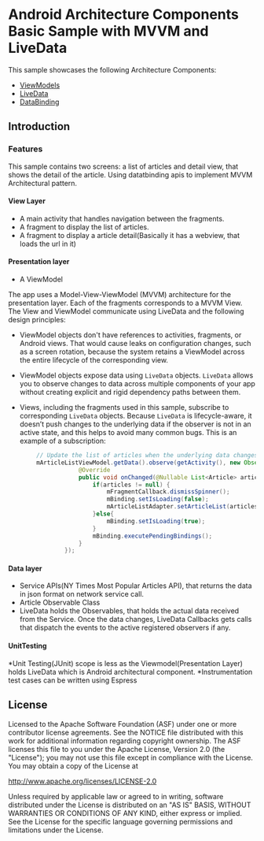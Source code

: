 Android Architecture Components Basic Sample with MVVM and LiveData
===================================================================

This sample showcases the following Architecture Components:

* [ViewModels](https://developer.android.com/reference/android/arch/lifecycle/ViewModel.html)
* [LiveData](https://developer.android.com/reference/android/arch/lifecycle/LiveData.html)
* [DataBinding](https://developer.android.com/topic/libraries/data-binding/index.html)

Introduction
-------------

### Features

This sample contains two screens: a list of articles and detail view, that shows the detail of the article.
Using datatbinding apis to implement MVVM Architectural pattern.

#### View Layer
* A main activity that handles navigation between the fragments.
* A fragment to display the list of articles.
* A fragment to display a article detail(Basically it has a webview, that loads the url in it)

#### Presentation layer
* A ViewModel

The app uses a Model-View-ViewModel (MVVM) architecture for the presentation layer. Each of the fragments corresponds to a MVVM View. The View and ViewModel communicate  using LiveData and the following design principles:

* ViewModel objects don't have references to activities, fragments, or Android views. That would cause leaks on configuration changes, such as a screen rotation, because the system retains a ViewModel across the entire lifecycle of the corresponding view.

* ViewModel objects expose data using `LiveData` objects. `LiveData` allows you to observe changes to data across multiple components of your app without creating explicit and rigid dependency paths between them.

* Views, including the fragments used in this sample, subscribe to corresponding `LiveData` objects. Because `LiveData` is lifecycle-aware, it doesn’t push changes to the underlying data if the observer is not in an active state, and this helps to avoid many common bugs. This is an example of a subscription:

```java
        // Update the list of articles when the underlying data changes.
        mArticleListViewModel.getData().observe(getActivity(), new Observer<List<Article>>() {
                    @Override
                    public void onChanged(@Nullable List<Article> articles) {
                        if(articles != null) {
                            mFragmentCallback.dismissSpinner();
                            mBinding.setIsLoading(false);
                            mArticleListAdapter.setArticleList(articles);
                        }else{
                            mBinding.setIsLoading(true);
                        }
                        mBinding.executePendingBindings();
                    }
                });
```

#### Data layer

* Service APIs(NY Times Most Popular Articles API), that returns the data in json format on network service call.
* Article Observable Class
* LiveData holds the Observables, that holds the actual data received from the Service. Once the data changes, LiveData Callbacks gets calls that dispatch the events to the active registered observers if any.


#### UnitTesting
*Unit Testing(JUnit) scope is less as the Viewmodel(Presentation Layer) holds LiveData which is Android architectural component.
*Instrumentation test cases can be written using Espress



License
--------

Licensed to the Apache Software Foundation (ASF) under one or more contributor
license agreements.  See the NOTICE file distributed with this work for
additional information regarding copyright ownership.  The ASF licenses this
file to you under the Apache License, Version 2.0 (the "License"); you may not
use this file except in compliance with the License.  You may obtain a copy of
the License at

http://www.apache.org/licenses/LICENSE-2.0

Unless required by applicable law or agreed to in writing, software
distributed under the License is distributed on an "AS IS" BASIS, WITHOUT
WARRANTIES OR CONDITIONS OF ANY KIND, either express or implied.  See the
License for the specific language governing permissions and limitations under
the License.



